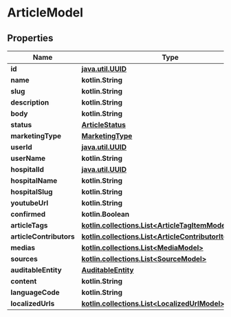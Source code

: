
# ArticleModel

## Properties
Name | Type | Description | Notes
------------ | ------------- | ------------- | -------------
**id** | [**java.util.UUID**](java.util.UUID.md) |  |  [optional]
**name** | **kotlin.String** |  |  [optional]
**slug** | **kotlin.String** |  |  [optional]
**description** | **kotlin.String** |  |  [optional]
**body** | **kotlin.String** |  |  [optional]
**status** | [**ArticleStatus**](ArticleStatus.md) |  |  [optional]
**marketingType** | [**MarketingType**](MarketingType.md) |  |  [optional]
**userId** | [**java.util.UUID**](java.util.UUID.md) |  |  [optional]
**userName** | **kotlin.String** |  |  [optional]
**hospitalId** | [**java.util.UUID**](java.util.UUID.md) |  |  [optional]
**hospitalName** | **kotlin.String** |  |  [optional]
**hospitalSlug** | **kotlin.String** |  |  [optional]
**youtubeUrl** | **kotlin.String** |  |  [optional]
**confirmed** | **kotlin.Boolean** |  |  [optional]
**articleTags** | [**kotlin.collections.List&lt;ArticleTagItemModel&gt;**](ArticleTagItemModel.md) |  |  [optional]
**articleContributors** | [**kotlin.collections.List&lt;ArticleContributorItemModel&gt;**](ArticleContributorItemModel.md) |  |  [optional]
**medias** | [**kotlin.collections.List&lt;MediaModel&gt;**](MediaModel.md) |  |  [optional]
**sources** | [**kotlin.collections.List&lt;SourceModel&gt;**](SourceModel.md) |  |  [optional]
**auditableEntity** | [**AuditableEntity**](AuditableEntity.md) |  |  [optional]
**content** | **kotlin.String** |  |  [optional]
**languageCode** | **kotlin.String** |  |  [optional]
**localizedUrls** | [**kotlin.collections.List&lt;LocalizedUrlModel&gt;**](LocalizedUrlModel.md) |  |  [optional]




